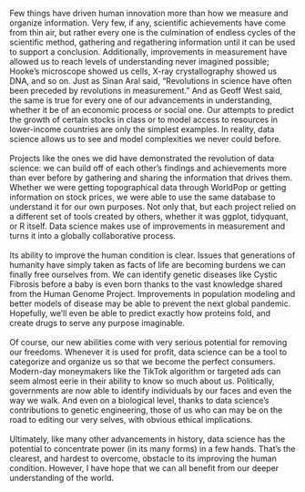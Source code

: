 Few things have driven human innovation more than how we measure and organize information. Very few, if any, scientific achievements have come from thin air, but rather every one is the culmination of endless cycles of the scientific method, gathering and regathering information until it can be used to support a conclusion. Additionally, improvements in measurement have allowed us to reach levels of understanding never imagined possible; Hooke’s microscope showed us cells, X-ray crystallography showed us DNA, and so on. Just as Sinan Aral said, “Revolutions in science have often been preceded by revolutions in measurement.” And as Geoff West said, the same is true for every one of our advancements in understanding, whether it be of an economic process or social one. Our attempts to predict the growth of certain stocks in class or to model access to resources in lower-income countries are only the simplest examples. In reality, data science allows us to see and model complexities we never could before.
<br><br />
Projects like the ones we did have demonstrated the revolution of data science: we can build off of each other’s findings and achievements more than ever before by gathering and sharing the information that drives them. Whether we were getting topographical data through WorldPop or getting information on stock prices, we were able to use the same database to understand it for our own purposes. Not only that, but each project relied on a different set of tools created by others, whether it was ggplot, tidyquant, or R itself. Data science makes use of improvements in measurement and turns it into a globally collaborative process. 
<br><br />
Its ability to improve the human condition is clear. Issues that generations of humanity have simply taken as facts of life are becoming burdens we can finally free ourselves from. We can identify genetic diseases like Cystic Fibrosis before a baby is even born thanks to the vast knowledge shared from the Human Genome Project. Improvements in population modeling and better models of disease may be able to prevent the next global pandemic. Hopefully, we’ll even be able to predict exactly how proteins fold, and create drugs to serve any purpose imaginable. 
<br><br />
Of course, our new abilities come with very serious potential for removing our freedoms. Whenever it is used for profit, data science can be a tool to categorize and organize us so that we become the perfect consumers. Modern-day moneymakers like the TikTok algorithm or targeted ads can seem almost eerie in their ability to know so much about us. Politically, governments are now able to identify individuals by our faces and even the way we walk. And even on a biological level, thanks to data science’s contributions to genetic engineering, those of us who can may be on the road to editing our very selves, with obvious ethical implications. 
<br><br />
Ultimately, like many other advancements in history, data science has the potential to concentrate power (in its many forms) in a few hands. That’s the clearest, and hardest to overcome, obstacle to its improving the human condition. However, I have hope that we can all benefit from our deeper understanding of the world.
